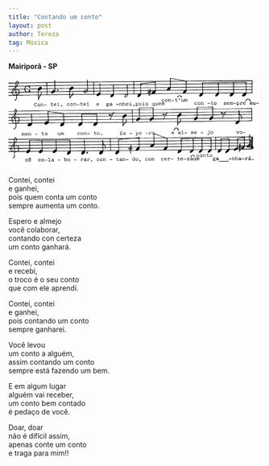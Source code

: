 ```yaml
---
title: "Contando um conto"
layout: post
author: Tereza
tag: Música
---
```


**Mairiporã - SP**

![Partitura](/assets/1989-02-01-contando-um-conto.png)
 
Contei, contei  
e ganhei,  
pois quem conta um conto  
sempre aumenta um conto.

Espero e almejo  
você colaborar,  
contando con certeza  
um conto ganhará.  

Contei, contei  
e recebi,  
o troco é o seu conto  
que com ele aprendi.

Contei, contei  
e ganhei,  
pois contando um conto  
sempre ganharei.

Você levou  
um conto a alguém,  
assim contando um conto  
sempre está fazendo um bem.

E em algum lugar  
alguém vai receber,  
um conto bem contado  
é pedaço de você.

Doar, doar  
não é difícil assim,  
apenas conte um conto  
e traga para mim!!
